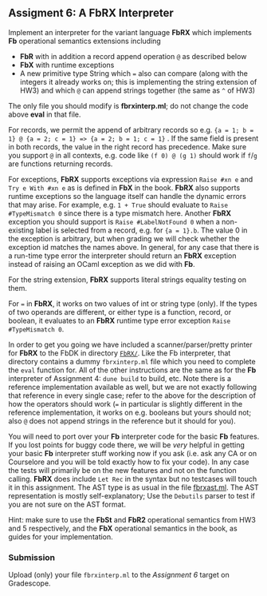 ## Assigment 6: A **FbRX** Interpreter

Implement an interpreter for the variant language **FbRX** which implements **Fb** operational semantics extensions including

*   **FbR** with in addition a record append operation `@` as described below
*   **FbX** with runtime exceptions
*   A new primitive type String which `=` also can compare (along with the integers it already works on; this is implementing the string extension of HW3) and which `@` can append strings together (the same as `^` of HW3)

The only file you should modify is **fbrxinterp.ml**; do not change the code above **eval** in that file.

For records, we permit the append of arbitrary records so e.g. `{a = 1; b = 1} @ {a = 2; c = 1} => {a = 2; b = 1; c = 1}` . If the same field is present in both records, the value in the right record has precedence.  Make sure you support `@` in all contexts, e.g. code like `(f 0) @ (g 1)` should work if `f`/`g` are functions returning records.

For exceptions, **FbRX** supports exceptions via expression `Raise #xn e` and `Try e With #xn e` as is defined in **FbX** in the book. **FbRX** also supports runtime exceptions so the language itself can handle the dynamic errors that may arise. For example, e.g. `1 + True` should evaluate to `Raise #TypeMismatch 0` since there is a type mismatch here. Another **FbRX** exception you should support is `Raise #LabelNotFound 0` when a non-existing label is selected from a record, e.g. for `{a = 1}.b`. The value 0 in the exception is arbitrary, but when grading we will check whether the exception id matches the names above.  In general, for any case that there is a run-time type error the interpreter should return an **FbRX** exception instead of raising an OCaml exception as we did with **Fb**.

For the string extension, **FbRX** supports literal strings equality testing on them.

For `=` in **FbRX**, it works on two values of int or string type (only). If the types of two operands are different, or either type is a function, record, or boolean, it evaluates to an **FbRX** runtime type error exception `Raise #TypeMismatch 0`.

In order to get you going we have included a scanner/parser/pretty printer for **FbRX** to the FbDK in directory [`FbRX/`](https://pl.cs.jhu.edu/pl/book/dist/fbdk/FbRX/). Like the Fb interpreter, that directory contains a dummy `fbrxinterp.ml` file which you need to complete the `eval` function for. All of the other instructions are the same as for the **Fb** interpreter of Assignment 4: `dune build` to build, etc.  Note there is a reference implementation available as well, but we are not exactly following that reference in every single case; refer to the above for the description of how the operators should work (`=` in particular is slightly different in the reference implementation, it works on e.g. booleans but yours should not; also `@` does not append strings in the reference but it should for you).

You will need to port over your **Fb** interpreter code for the basic **Fb** features. If you lost points for buggy code there, we will be _very_ helpful in getting your basic **Fb** interpreter stuff working now if you ask (i.e. ask any CA or on Courselore and you will be told exactly how to fix your code). In any case the tests will primarily be on the new features and not on the function calling. **FbRX** does include `Let Rec` in the syntax but no testcases will touch it in this assignment. The AST type is as usual in the file [fbrxast.ml](https://pl.cs.jhu.edu/pl/book/dist/fbdk/FbRX/fbrxast.ml). The AST representation is mostly self-explanatory; Use the `Debutils` parser to test if you are not sure on the AST format.

Hint: make sure to use the **FbSt** and **FbR2** operational semantics from HW3 and 5 respectively, and the **FbX** operational semantics in the book, as guides for your implementation.

### Submission

Upload (only) your file `fbrxinterp.ml` to the _Assignment 6_ target on Gradescope.